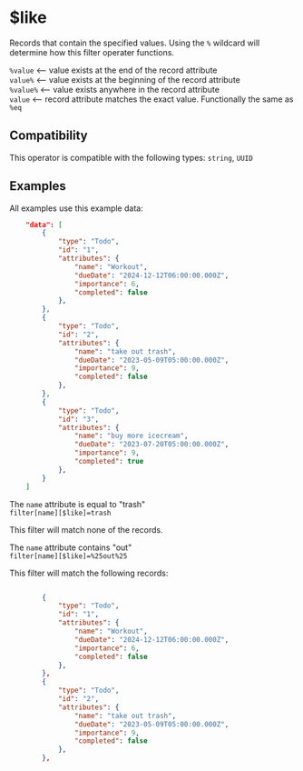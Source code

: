 # $like

Records that contain the specified values. Using the `%` wildcard will determine how this filter operater functions.<br>

`%value` <-- value exists at the end of the record attribute<br>
`value%` <-- value exists at the beginning of the record attribute<br>
`%value%` <-- value exists anywhere in the record attribute<br>
`value` <-- record attribute matches the exact value. Functionally the same as `%eq`<br>

## Compatibility

This operator is compatible with the following types:
`string`, `UUID`

## Examples

All examples use this example data:

```json
    "data": [
        {
            "type": "Todo",
            "id": "1",
            "attributes": {
                "name": "Workout",
                "dueDate": "2024-12-12T06:00:00.000Z",
                "importance": 6,
                "completed": false
            },
        },
        {
            "type": "Todo",
            "id": "2",
            "attributes": {
                "name": "take out trash",
                "dueDate": "2023-05-09T05:00:00.000Z",
                "importance": 9,
                "completed": false
            },
        },
        {
            "type": "Todo",
            "id": "3",
            "attributes": {
                "name": "buy more icecream",
                "dueDate": "2023-07-20T05:00:00.000Z",
                "importance": 9,
                "completed": true
            },
        }
    ]
```

The `name` attribute is equal to "trash"<br>
`filter[name][$like]=trash`<br>

This filter will match none of the records.

The `name` attribute contains "out"<br>
`filter[name][$like]=%25out%25`<br>

This filter will match the following records:<br>

```json

        {
            "type": "Todo",
            "id": "1",
            "attributes": {
                "name": "Workout",
                "dueDate": "2024-12-12T06:00:00.000Z",
                "importance": 6,
                "completed": false
            },
        },
        {
            "type": "Todo",
            "id": "2",
            "attributes": {
                "name": "take out trash",
                "dueDate": "2023-05-09T05:00:00.000Z",
                "importance": 9,
                "completed": false
            },
        },
```

